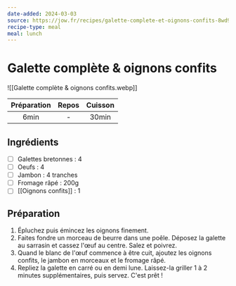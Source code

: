 ```yaml
---
date-added: 2024-03-03
source: https://jow.fr/recipes/galette-complete-et-oignons-confits-8wd9d95hcxgw03ha16p4
recipe-type: meal
meal: lunch
---
```


# Galette complète & oignons confits

![[Galette complète & oignons confits.webp]]

| Préparation | Repos | Cuisson |
|:-----------:|:-----:|:-------:|
|    6min     |   -   |  30min  |

## Ingrédients

- [ ] Galettes bretonnes : 4
- [ ] Oeufs : 4
- [ ] Jambon : 4 tranches
- [ ] Fromage râpé : 200g
- [ ] [[Oignons confits]] : 1

## Préparation

1. Épluchez puis émincez les oignons finement.
4. Faites fondre un morceau de beurre dans une poêle. Déposez la galette au sarrasin et cassez l'œuf au centre. Salez et poivrez.
5. Quand le blanc de l'œuf commence à être cuit, ajoutez les oignons confits, le jambon en morceaux et le fromage râpé.
6. Repliez la galette en carré ou en demi lune. Laissez-la griller 1 à 2 minutes supplémentaires, puis servez. C'est prêt !
